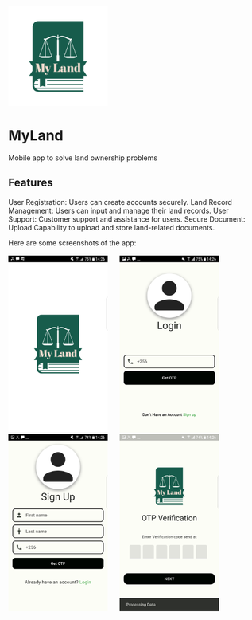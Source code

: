 <img src="https://github.com/gaelxxl34/E-commerce-Images/blob/main/My Land-logos_transparent.png" alt="Screenshot 1" width="200" style="margin-right: 20px;">

# MyLand
Mobile app to solve land ownership problems


## Features

User Registration:	Users can create accounts securely.
Land Record Management:	Users can input and manage their land records.
User Support:	Customer support and assistance for users.
Secure Document: Upload	Capability to upload and store land-related documents.


Here are some screenshots of the app:
<br>
<br>
<img src="https://github.com/gaelxxl34/E-commerce-Images/blob/main/Screenshot_20230925-142641[1].png" alt="Screenshot 1" width="200" style="margin-right: 20px;">
<img src="https://github.com/gaelxxl34/E-commerce-Images/blob/main/Screenshot_20230925-142647[1].png" alt="Screenshot 1" width="200" style="margin-right: 20px;">
<img src="https://github.com/gaelxxl34/E-commerce-Images/blob/main/Screenshot_20230925-142652[1].png" alt="Screenshot 2" width="200" style="margin-right: 20px;">
<img src="https://github.com/gaelxxl34/E-commerce-Images/blob/main/Screenshot_20230925-142700[1].png" alt="Screenshot 3" width="200" style="margin-right: 20px;">



